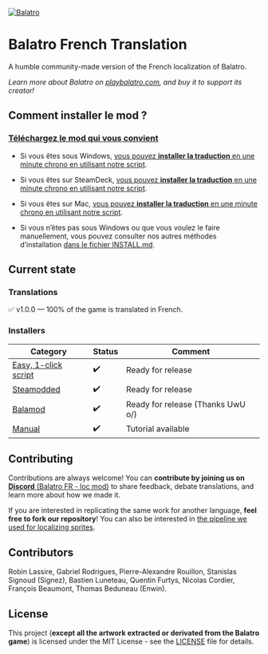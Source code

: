 
[![Balatro](https://www.playbalatro.com/assets/logo2-C9SU2BrI.png)](https://www.playbalatro.com/)

# Balatro French Translation

A humble community-made version of the French localization of Balatro.

*Learn more about Balatro on [playbalatro.com](https://www.playbalatro.com/), and buy it to support its creator!*

## Comment installer le mod ?

### [Téléchargez le mod qui vous convient](https://github.com/FrBmt-BIGetNouf/balatro-french-translations/releases/latest)

- Si vous êtes sous Windows, [vous pouvez **installer la traduction** en une minute chrono en utilisant notre script](QUICKSTART.md).

- Si vous êtes sur SteamDeck, [vous pouvez **installer la traduction** en une minute chrono en utilisant notre script](QUICKSTART_STEAMDECK.md).

- Si vous êtes sur Mac, [vous pouvez **installer la traduction** en une minute chrono en utilisant notre script](QUICKSTART_MAC.md).

- Si vous n’êtes pas sous Windows ou que vous voulez le faire manuellement, vous pouvez consulter nos autres méthodes d’installation [dans le fichier INSTALL.md](INSTALL.md).

## Current state

### Translations

✅ v1.0.0 — 100% of the game is translated in French.

### Installers

| Category                                     | Status | Comment            |
| -------------------------------------------- | ------ | ------------------ |
| [Easy, 1-click script](QUICKSTART.md)        | ✔️     | Ready for release  |
| [Steamodded](INSTALL.md#via-un-mod)          | ✔️     | Ready for release  |
| [Balamod](https://github.com/UwUDev/balamod) | ✔️     | Ready for release (Thanks UwU o/)   |
| [Manual](INSTALL.md#à-la-main)               | ✔️     | Tutorial available |

## Contributing

Contributions are always welcome! You can **contribute by joining us on** [**Discord** (Balatro FR - loc mod)](https://discord.gg/kQMdHTXB3Z) to share feedback, debate translations, and learn more about how we made it.

If you are interested in replicating the same work for another language, **feel free to fork our repository**! You can also be interested in [the pipeline we used for localizing sprites](https://github.com/Signez/balatro-sprites-i18n).

## Contributors

Robin Lassire, Gabriel Rodrigues, Pierre-Alexandre Rouillon, Stanislas Signoud (Signez), Bastien Luneteau, Quentin Furtys, Nicolas Cordier, François Beaumont, Thomas Beduneau (Enwin).

## License

This project (**except all the artwork extracted or derivated from the Balatro game**) is licensed under the MIT License - see the [LICENSE](LICENSE) file for details.
